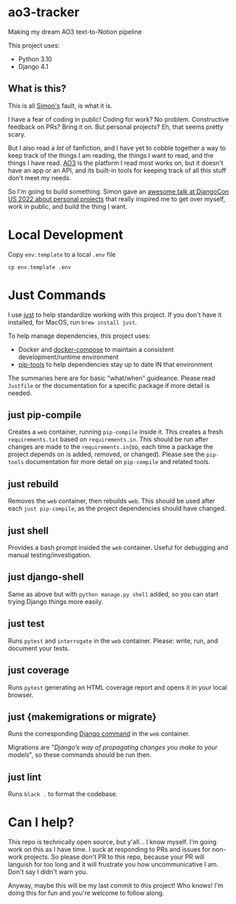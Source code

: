 # ao3-tracker

Making my dream AO3 text-to-Notion pipeline 

This project uses: 

- Python 3.10 
- Django 4.1

## What is this? 

This is all [Simon's](https://twitter.com/simonw) fault, is what it is. 

I have a fear of coding in public! Coding for work? No problem. Constructive feedback on PRs? Bring it on. But personal projects? Eh, that seems pretty scary. 

But I also read a *lot* of fanfiction, and I have yet to cobble together a way to keep track of the things I am reading, the things I want to read, and the things I have read. [AO3](https://archiveofourown.org/) is the platform I read most works on, but it doesn't have an app or an API, and its built-in tools for keeping track of all this stuff don't meet my needs. 

So I'm going to build something. Simon gave an [awesome talk at DjangoCon US 2022 about personal projects](https://github.com/simonw/djangocon-2022-productivity) that really inspired me to get over myself, work in public, and build the thing I want. 

# Local Development 

Copy `env.template` to a local `.env` file 

    cp env.template .env 

# Just Commands

I use [just](https://github.com/casey/just) to help standardize working with
this project. If you don't have it installed, for MacOS, run `brew install just`.

To help manage dependencies, this project uses:
-  Docker and [docker-compose](https://docs.docker.com/compose/reference/overview/) to maintain a consistent development/runtime environment
-  [pip-tools](https://pypi.org/project/pip-tools/) to help dependencies stay up to date IN that environment

The summaries here are for basic "what/when" guideance. Please read `Justfile` or the  documentation for a specific package if more detail is needed.

## just pip-compile
Creates a `web` container, running `pip-compile` inside it. This creates a fresh `requirements.txt` based on `requirements.in`.
This should be run after changes are made to the `requirements.in`(so, each time a package the project depends on is added, removed, or changed). Please see the `pip-tools` documentation for more detail on `pip-compile` and related tools.

## just rebuild
Removes the `web` container, then rebuilds `web`.
This should be used after each `just pip-compile`, as the project dependencies should have changed.

## just shell
Provides a bash prompt insided the `web` container. Useful for debugging and manual testing/investigation.

## just django-shell
Same as above but with `python manage.py shell` added, so you can start trying Django things more easily.

## just test
Runs `pytest` and `interrogate` in the `web` container.  Please: write, run, and document your tests.

## just coverage

Runs `pytest` generating an HTML coverage report and opens it in your local browser.

## just {makemigrations or migrate}
Runs the corresponding [Django command](https://docs.djangoproject.com/en/3.0/topics/migrations/) in the `web` container.

Migrations are "_Django’s way of propagating changes you make to your models_", so these commands should be run then.

## just lint
Runs `black .` to format the codebase. 

# Can I help? 

This repo is technically open source, but y'all... I know myself. I'm going work on this as I have time. I suck at responding to PRs and issues for non-work projects. So please don't PR to this repo, because your PR will languish for too long and it will frustrate you how uncommunicative I am. Don't say I didn't warn you. 

Anyway, maybe this will be my last commit to this project! Who knows! I'm doing this for fun and you're welcome to follow along. 

